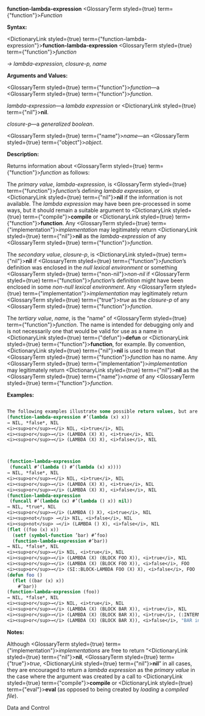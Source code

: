 **function-lambda-expression** <GlossaryTerm styled={true} term={"function"}><i>Function</i></GlossaryTerm> 



**Syntax:** 



<DictionaryLink styled={true} term={"function-lambda-expression"}><b>function-lambda-expression</b></DictionaryLink> <GlossaryTerm styled={true} term={"function"}><i>function</i></GlossaryTerm> 



*→ lambda-expression, closure-p, name* 



**Arguments and Values:** 



<GlossaryTerm styled={true} term={"function"}><i>function</i></GlossaryTerm>—a <GlossaryTerm styled={true} term={"function"}><i>function</i></GlossaryTerm>. 



*lambda-expression*—a *lambda expression* or <DictionaryLink styled={true} term={"nil"}><b>nil</b></DictionaryLink>. 



*closure-p*—a *generalized boolean*. 



<GlossaryTerm styled={true} term={"name"}><i>name</i></GlossaryTerm>—an <GlossaryTerm styled={true} term={"object"}><i>object</i></GlossaryTerm>. 



**Description:** 



Returns information about <GlossaryTerm styled={true} term={"function"}><i>function</i></GlossaryTerm> as follows: 



The *primary value*, *lambda-expression*, is <GlossaryTerm styled={true} term={"function"}><i>function</i></GlossaryTerm>’s defining *lambda expression*, or <DictionaryLink styled={true} term={"nil"}><b>nil</b></DictionaryLink> if the information is not available. The *lambda expression* may have been pre-processed in some ways, but it should remain a suitable argument to <DictionaryLink styled={true} term={"compile"}><b>compile</b></DictionaryLink> or <DictionaryLink styled={true} term={"function"}><b>function</b></DictionaryLink>. Any <GlossaryTerm styled={true} term={"implementation"}><i>implementation</i></GlossaryTerm> may legitimately return <DictionaryLink styled={true} term={"nil"}><b>nil</b></DictionaryLink> as the *lambda-expression* of any <GlossaryTerm styled={true} term={"function"}><i>function</i></GlossaryTerm>. 



The *secondary value*, *closure-p*, is <DictionaryLink styled={true} term={"nil"}><b>nil</b></DictionaryLink> if <GlossaryTerm styled={true} term={"function"}><i>function</i></GlossaryTerm>’s definition was enclosed in the *null lexical environment* or something <GlossaryTerm styled={true} term={"non-nil"}><i>non-nil</i></GlossaryTerm> if <GlossaryTerm styled={true} term={"function"}><i>function</i></GlossaryTerm>’s definition might have been enclosed in some *non-null lexical environment*. Any <GlossaryTerm styled={true} term={"implementation"}><i>implementation</i></GlossaryTerm> may legitimately return <GlossaryTerm styled={true} term={"true"}><i>true</i></GlossaryTerm> as the *closure-p* of any <GlossaryTerm styled={true} term={"function"}><i>function</i></GlossaryTerm>. 



The *tertiary value*, *name*, is the “name” of <GlossaryTerm styled={true} term={"function"}><i>function</i></GlossaryTerm>. The name is intended for debugging only and is not necessarily one that would be valid for use as a name in <DictionaryLink styled={true} term={"defun"}><b>defun</b></DictionaryLink> or <DictionaryLink styled={true} term={"function"}><b>function</b></DictionaryLink>, for example. By convention, <DictionaryLink styled={true} term={"nil"}><b>nil</b></DictionaryLink> is used to mean that <GlossaryTerm styled={true} term={"function"}><i>function</i></GlossaryTerm> has no name. Any <GlossaryTerm styled={true} term={"implementation"}><i>implementation</i></GlossaryTerm> may legitimately return <DictionaryLink styled={true} term={"nil"}><b>nil</b></DictionaryLink> as the <GlossaryTerm styled={true} term={"name"}><i>name</i></GlossaryTerm> of any <GlossaryTerm styled={true} term={"function"}><i>function</i></GlossaryTerm>. 



**Examples:**
```lisp

The following examples illustrate some possible return values, but are not intended to be exhaustive: 
(function-lambda-expression #’(lambda (x) x)) 
→ NIL, *false*, NIL 
<i><sup>or</sup>→</i> NIL, <i>true</i>, NIL 
<i><sup>or</sup>→</i> (LAMBDA (X) X), <i>true</i>, NIL 
<i><sup>or</sup>→</i> (LAMBDA (X) X), <i>false</i>, NIL 



(function-lambda-expression 
 (funcall #’(lambda () #’(lambda (x) x)))) 
→ NIL, *false*, NIL 
<i><sup>or</sup>→</i> NIL, <i>true</i>, NIL 
<i><sup>or</sup>→</i> (LAMBDA (X) X), <i>true</i>, NIL 
<i><sup>or</sup>→</i> (LAMBDA (X) X), <i>false</i>, NIL 
(function-lambda-expression 
 (funcall #’(lambda (x) #’(lambda () x)) nil)) 
→ NIL, *true*, NIL 
<i><sup>or</sup>→</i> (LAMBDA () X), <i>true</i>, NIL 
<i><sup>not</sup> →</i> NIL, <i>false</i>, NIL 
<i><sup>not</sup> →</i> (LAMBDA () X), <i>false</i>, NIL 
(flet ((foo (x) x)) 
  (setf (symbol-function ’bar) #’foo) 
  (function-lambda-expression #’bar)) 
→ NIL, *false*, NIL 
<i><sup>or</sup>→</i> NIL, <i>true</i>, NIL 
<i><sup>or</sup>→</i> (LAMBDA (X) (BLOCK FOO X)), <i>true</i>, NIL 
<i><sup>or</sup>→</i> (LAMBDA (X) (BLOCK FOO X)), <i>false</i>, FOO 
<i><sup>or</sup>→</i> (SI::BLOCK-LAMBDA FOO (X) X), <i>false</i>, FOO 
(defun foo () 
  (flet ((bar (x) x)) 
    #’bar)) 
(function-lambda-expression (foo)) 
→ NIL, *false*, NIL 
<i><sup>or</sup>→</i> NIL, <i>true</i>, NIL 
<i><sup>or</sup>→</i> (LAMBDA (X) (BLOCK BAR X)), <i>true</i>, NIL 
<i><sup>or</sup>→</i> (LAMBDA (X) (BLOCK BAR X)), <i>true</i>, (:INTERNAL FOO 0 BAR) 
<i><sup>or</sup>→</i> (LAMBDA (X) (BLOCK BAR X)), <i>false</i>, "BAR in FOO" 

```
**Notes:** 



Although <GlossaryTerm styled={true} term={"implementation"}><i>implementations</i></GlossaryTerm> are free to return “<DictionaryLink styled={true} term={"nil"}><b>nil</b></DictionaryLink>, <GlossaryTerm styled={true} term={"true"}><i>true</i></GlossaryTerm>, <DictionaryLink styled={true} term={"nil"}><b>nil</b></DictionaryLink>” in all cases, they are encouraged to return a *lambda expression* as the *primary value* in the case where the argument was created by a call to <DictionaryLink styled={true} term={"compile"}><b>compile</b></DictionaryLink> or <DictionaryLink styled={true} term={"eval"}><b>eval</b></DictionaryLink> (as opposed to being created by *loading* a *compiled file*). 



Data and Control 











